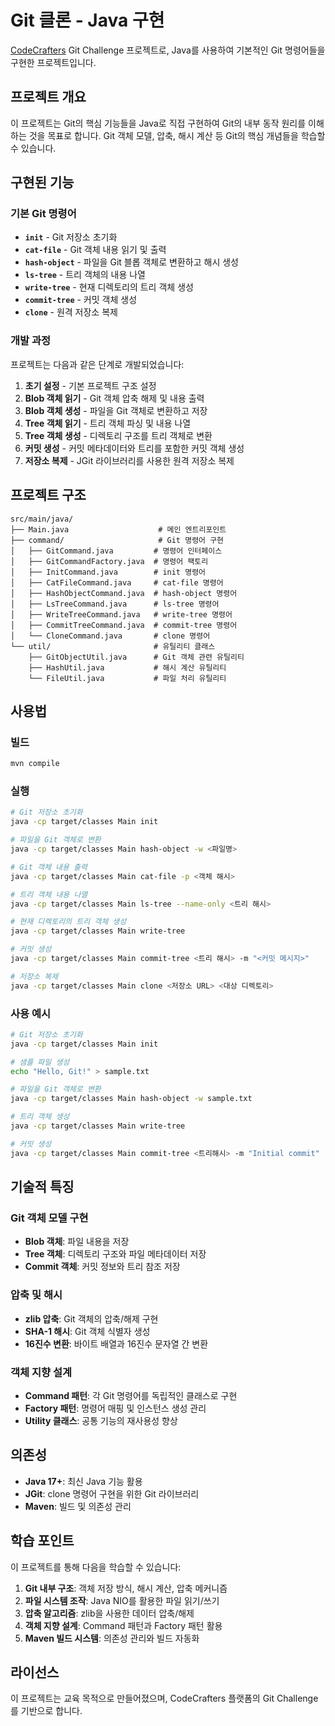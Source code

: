 

# Git 클론 - Java 구현

[CodeCrafters](https://codecrafters.io/) Git Challenge 프로젝트로, Java를 사용하여 기본적인 Git 명령어들을 구현한 프로젝트입니다.

## 프로젝트 개요

이 프로젝트는 Git의 핵심 기능들을 Java로 직접 구현하여 Git의 내부 동작 원리를 이해하는 것을 목표로 합니다. Git 객체 모델, 압축, 해시 계산 등 Git의 핵심 개념들을 학습할 수 있습니다.

## 구현된 기능

### 기본 Git 명령어

- **`init`** - Git 저장소 초기화
- **`cat-file`** - Git 객체 내용 읽기 및 출력
- **`hash-object`** - 파일을 Git 블롭 객체로 변환하고 해시 생성
- **`ls-tree`** - 트리 객체의 내용 나열
- **`write-tree`** - 현재 디렉토리의 트리 객체 생성
- **`commit-tree`** - 커밋 객체 생성
- **`clone`** - 원격 저장소 복제

### 개발 과정

프로젝트는 다음과 같은 단계로 개발되었습니다:

1. **초기 설정** - 기본 프로젝트 구조 설정
2. **Blob 객체 읽기** - Git 객체 압축 해제 및 내용 출력
3. **Blob 객체 생성** - 파일을 Git 객체로 변환하고 저장
4. **Tree 객체 읽기** - 트리 객체 파싱 및 내용 나열
5. **Tree 객체 생성** - 디렉토리 구조를 트리 객체로 변환
6. **커밋 생성** - 커밋 메타데이터와 트리를 포함한 커밋 객체 생성
7. **저장소 복제** - JGit 라이브러리를 사용한 원격 저장소 복제

## 프로젝트 구조

```
src/main/java/
├── Main.java                    # 메인 엔트리포인트
├── command/                     # Git 명령어 구현
│   ├── GitCommand.java         # 명령어 인터페이스
│   ├── GitCommandFactory.java  # 명령어 팩토리
│   ├── InitCommand.java        # init 명령어
│   ├── CatFileCommand.java     # cat-file 명령어
│   ├── HashObjectCommand.java  # hash-object 명령어
│   ├── LsTreeCommand.java      # ls-tree 명령어
│   ├── WriteTreeCommand.java   # write-tree 명령어
│   ├── CommitTreeCommand.java  # commit-tree 명령어
│   └── CloneCommand.java       # clone 명령어
└── util/                       # 유틸리티 클래스
    ├── GitObjectUtil.java      # Git 객체 관련 유틸리티
    ├── HashUtil.java           # 해시 계산 유틸리티
    └── FileUtil.java           # 파일 처리 유틸리티
```

## 사용법

### 빌드

```bash
mvn compile
```

### 실행

```bash
# Git 저장소 초기화
java -cp target/classes Main init

# 파일을 Git 객체로 변환
java -cp target/classes Main hash-object -w <파일명>

# Git 객체 내용 출력
java -cp target/classes Main cat-file -p <객체 해시>

# 트리 객체 내용 나열
java -cp target/classes Main ls-tree --name-only <트리 해시>

# 현재 디렉토리의 트리 객체 생성
java -cp target/classes Main write-tree

# 커밋 생성
java -cp target/classes Main commit-tree <트리 해시> -m "<커밋 메시지>"

# 저장소 복제
java -cp target/classes Main clone <저장소 URL> <대상 디렉토리>
```

### 사용 예시

```bash
# Git 저장소 초기화
java -cp target/classes Main init

# 샘플 파일 생성
echo "Hello, Git!" > sample.txt

# 파일을 Git 객체로 변환
java -cp target/classes Main hash-object -w sample.txt

# 트리 객체 생성
java -cp target/classes Main write-tree

# 커밋 생성
java -cp target/classes Main commit-tree <트리해시> -m "Initial commit"
```

## 기술적 특징

### Git 객체 모델 구현
- **Blob 객체**: 파일 내용을 저장
- **Tree 객체**: 디렉토리 구조와 파일 메타데이터 저장
- **Commit 객체**: 커밋 정보와 트리 참조 저장

### 압축 및 해시
- **zlib 압축**: Git 객체의 압축/해제 구현
- **SHA-1 해시**: Git 객체 식별자 생성
- **16진수 변환**: 바이트 배열과 16진수 문자열 간 변환

### 객체 지향 설계
- **Command 패턴**: 각 Git 명령어를 독립적인 클래스로 구현
- **Factory 패턴**: 명령어 매핑 및 인스턴스 생성 관리
- **Utility 클래스**: 공통 기능의 재사용성 향상

## 의존성

- **Java 17+**: 최신 Java 기능 활용
- **JGit**: clone 명령어 구현을 위한 Git 라이브러리
- **Maven**: 빌드 및 의존성 관리

## 학습 포인트

이 프로젝트를 통해 다음을 학습할 수 있습니다:

1. **Git 내부 구조**: 객체 저장 방식, 해시 계산, 압축 메커니즘
2. **파일 시스템 조작**: Java NIO를 활용한 파일 읽기/쓰기
3. **압축 알고리즘**: zlib을 사용한 데이터 압축/해제
4. **객체 지향 설계**: Command 패턴과 Factory 패턴 활용
5. **Maven 빌드 시스템**: 의존성 관리와 빌드 자동화

## 라이선스

이 프로젝트는 교육 목적으로 만들어졌으며, CodeCrafters 플랫폼의 Git Challenge를 기반으로 합니다.
